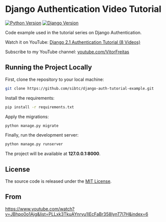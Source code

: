 # Django Authentication Video Tutorial

[![Python Version](https://img.shields.io/badge/python-3.7-brightgreen.svg)](https://python.org)
[![Django Version](https://img.shields.io/badge/django-2.1-brightgreen.svg)](https://djangoproject.com)

Code example used in the tutorial series on Django Authentication.

Watch it on YouTube: [Django 2.1 Authentication Tutorial (8 Videos)](https://www.youtube.com/watch?v=60GTvKCuam8&list=PLLxk3TkuAYnryu1lEcFaBr358IynT7l7H)

Subscribe to my YouTube channel: [youtube.com/VitorFreitas](https://www.youtube.com/VitorFreitas?sub_confirmation=1)

## Running the Project Locally

First, clone the repository to your local machine:

```bash
git clone https://github.com/sibtc/django-auth-tutorial-example.git
```

Install the requirements:

```bash
pip install -r requirements.txt
```

Apply the migrations:

```bash
python manage.py migrate
```

Finally, run the development server:

```bash
python manage.py runserver
```

The project will be available at **127.0.0.1:8000**.


## License

The source code is released under the [MIT License](https://github.com/sibtc/django-auth-tutorial-example/blob/master/LICENSE).

## From 

https://www.youtube.com/watch?v=JBhpo0o1Ajg&list=PLLxk3TkuAYnryu1lEcFaBr358IynT7l7H&index=6